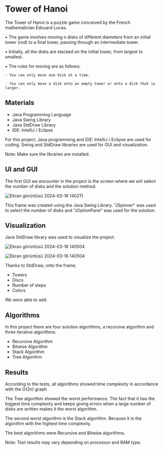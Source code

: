 # Tower of Hanoi

The Tower of Hanoi is a puzzle game conceived by the French mathematician Édouard Lucas.

▪  The game involves moving n disks of different diameters from an initial tower (rod) to a final tower, passing through an intermediate tower.

▪  Initially, all the disks are stacked on the initial tower, from largest to smallest.

▪ The rules for moving are as follows:

    - You can only move one disk at a time.
  
    - You can only move a disk onto an empty tower or onto a disk that is larger.

## Materials
- Java Programming Language
- Java Swing Library
- Java StdDraw Library
- IDE: IntelliJ / Eclipse
  
For this project, Java programming and IDE: IntelliJ / Eclipse are used for coding. Swing and StdDraw libraries are used for GUI and visualization.

Note: Make sure the libraries are installed.

## UI and GUI

The first GUI we encounter in the project is the screen where we will select the number of disks and the solution method.

![Ekran görüntüsü 2024-03-16 140211](https://github.com/OzgunGultekin/Tower-of-Hanoi-/assets/153070257/9a7040b6-f308-43f6-9c7c-f0c078787650)

This frame was created using the Java Swing Library. "JSpinner" was used to select the number of disks and "JOptionPane" was used for the solution.

## Visualization 
Java StdDraw library was used to visualize the project.

![Ekran görüntüsü 2024-03-16 140504](https://github.com/OzgunGultekin/Tower-of-Hanoi-/assets/153070257/7143cca8-c687-4648-8dbe-10c5d3a10827)

![Ekran görüntüsü 2024-03-16 140504](https://github.com/OzgunGultekin/Tower-of-Hanoi-/assets/153070257/3b78e72e-af1f-4af4-b29e-cf10c103ab3a)

Thanks to StdDraw, onto the frame;

- Towers
- Discs
- Number of steps
- Colors
  
We were able to add.

## Algorithms 

In this project there are four solution algorithms, a recursive algorithm and three iterative algorithms.

- Recursive Algorithm
- Bitwise Algorithm
- Stack Algorithm
- Tree Algorithm

## Results

According to the tests, all algorithms showed time complexity in accordance with the O(2n) graph.

The Tree algorithm showed the worst performance. The fact that it has the biggest time complexity and keeps giving errors when a large number of disks are written makes it the worst algorithm.

The second worst algorithm is the Stack algorithm. Because it is the algorithm with the highest time complexity.

The best algorithms were Recursive and Bitwise algorithms.

Note: Test results may vary depending on processor and RAM type.



